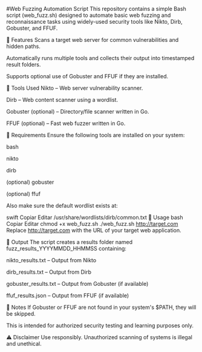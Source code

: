 #Web Fuzzing Automation Script
This repository contains a simple Bash script (web_fuzz.sh) designed to automate basic web fuzzing and reconnaissance tasks using widely-used security tools like Nikto, Dirb, Gobuster, and FFUF.

📌 Features
Scans a target web server for common vulnerabilities and hidden paths.

Automatically runs multiple tools and collects their output into timestamped result folders.

Supports optional use of Gobuster and FFUF if they are installed.

🧰 Tools Used
Nikto – Web server vulnerability scanner.

Dirb – Web content scanner using a wordlist.

Gobuster (optional) – Directory/file scanner written in Go.

FFUF (optional) – Fast web fuzzer written in Go.

🔧 Requirements
Ensure the following tools are installed on your system:

bash

nikto

dirb

(optional) gobuster

(optional) ffuf

Also make sure the default wordlist exists at:

swift
Copiar
Editar
/usr/share/wordlists/dirb/common.txt
🚀 Usage
bash
Copiar
Editar
chmod +x web_fuzz.sh
./web_fuzz.sh http://target.com
Replace http://target.com with the URL of your target web application.

📂 Output
The script creates a results folder named fuzz_results_YYYYMMDD_HHMMSS containing:

nikto_results.txt – Output from Nikto

dirb_results.txt – Output from Dirb

gobuster_results.txt – Output from Gobuster (if available)

ffuf_results.json – Output from FFUF (if available)

📎 Notes
If Gobuster or FFUF are not found in your system's $PATH, they will be skipped.

This is intended for authorized security testing and learning purposes only.

⚠️ Disclaimer
Use responsibly. Unauthorized scanning of systems is illegal and unethical.
